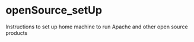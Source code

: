 # openSource_setUp
Instructions to set up home machine to run Apache and other open source products
